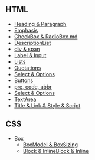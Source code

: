 ## HTML 
- <a href="HTML/Heading & Paragraph.md">Heading & Paragraph</a>
- <a href="HTML/Emphasis.md">Emphasis</a>
- <a href="HTML/ChekcBox & RadioBox.md">CheckBox & RadioBox.md</a>
- <a href="HTML/DescriptionList.md">DescriptionList</a>
- <a href="HTML/div & span.md">div & span</a>
- <a href="HTML/Label & Input.md">Label & Input</a>
- <a href="HTML/Lists.md">Lists</a>
- <a href="HTML/Qutations.md">Quotations</a>
- <a href="HTML/Select & Options.md">Select & Options</a>
- <a href="HTML/Buttons.md">Buttons</a>
- <a href="HTML/pre, code, abbr.md">pre, code, abbr</a>
- <a href="HTML/Select & Options.md">Select & Options</a>
- <a href="HTML/TextArea.md">TextArea</a>
- <a href="HTML/Title & Link & Style & Script.md">Title & Link & Style & Script</a>

## CSS 
- Box
  - <a href="HTML/BoxModel & BoxSizing.md">BoxModel & BoxSizing</a>
  - <a href="HTML/Block & InlineBlock & Inline.md">Block & InlineBlock & Inline</a>
